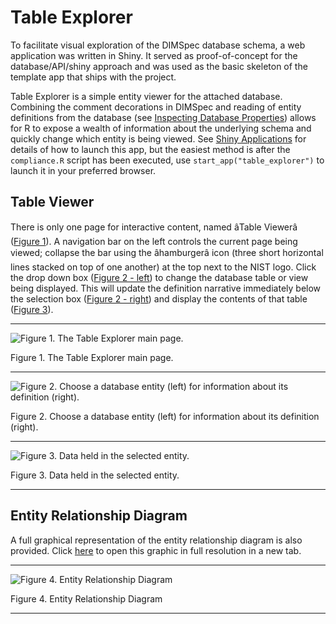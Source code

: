 # Table Explorer

To facilitate visual exploration of the DIMSpec database schema, a web application was written in Shiny. It served as proof-of-concept for the database/API/shiny approach and was used as the basic skeleton of the template app that ships with the project.

Table Explorer is a simple entity viewer for the attached database. Combining the comment decorations in DIMSpec and reading of entity definitions from the database (see [Inspecting Database Properties](instructions.html#inspecting-database-properties)) allows for R to expose a wealth of information about the underlying schema and quickly change which entity is being viewed. See [Shiny Applications](technical-details.html#shiny-applications) for details of how to launch this app, but the easiest method is after the `compliance.R` script has been executed, use `start_app("table_explorer")` to launch it in your preferred browser.

## Table Viewer

There is only one page for interactive content, named âTable Viewerâ ([Figure 1](table-explorer-home.html#fig03-01)). A navigation bar on the left controls the current page being viewed; collapse the bar using the âhamburgerâ icon (three short horizontal lines stacked on top of one another) at the top next to the NIST logo. Click the drop down box ([Figure 2 - left](table-explorer-home.html#fig03-02)) to change the database table or view being displayed. This will update the definition narrative immediately below the selection box ([Figure 2 - right](table-explorer-home.html#fig03-02)) and display the contents of that table ([Figure 3](table-explorer-home.html#fig03-03)).

---

![](assets/fig03-01_table_view_screen.png "Figure 1. The Table Explorer main page.")

Figure 1. The Table Explorer main page.

---

![](assets/fig03-02-entity_selector_and_definition.png "Figure 2. Choose a database entity (left) for information about its definition (right).")

Figure 2. Choose a database entity (left) for information about its definition (right).

---

![](assets/fig03-03_table_display.png "Figure 3. Data held in the selected entity.")

Figure 3. Data held in the selected entity.

---

## Entity Relationship Diagram

A full graphical representation of the entity relationship diagram is also provided. Click [here](assets/ERD.png) to open this graphic in full resolution in a new tab.

---

![](assets/fig03-04_erd.png "Figure 4. Entity Relationship Diagram")

Figure 4. Entity Relationship Diagram

---